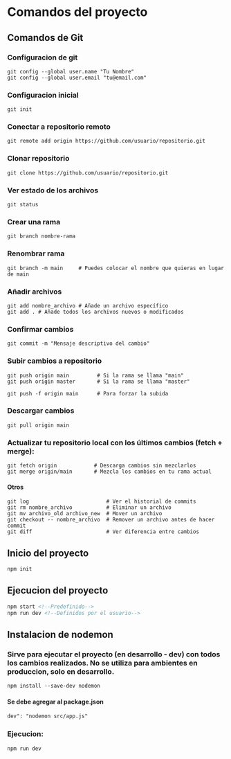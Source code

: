 # Comandos del proyecto

## Comandos de Git

### Configuracion de git

```
git config --global user.name "Tu Nombre"
git config --global user.email "tu@email.com"
```

### Configuracion inicial

```
git init
```

### Conectar a repositorio remoto

```
git remote add origin https://github.com/usuario/repositorio.git
```

### Clonar repositorio

```
git clone https://github.com/usuario/repositorio.git
```

### Ver estado de los archivos

```
git status
```

### Crear una rama

```
git branch nombre-rama
```

### Renombrar rama

```
git branch -m main     # Puedes colocar el nombre que quieras en lugar de main
```

### Añadir archivos

```
git add nombre_archivo # Añade un archivo específico
git add . # Añade todos los archivos nuevos o modificados
```

### Confirmar cambios

```
git commit -m "Mensaje descriptivo del cambio"
```

### Subir cambios a repositorio

```
git push origin main         # Si la rama se llama "main"
git push origin master       # Si la rama se llama "master"

git push -f origin main      # Para forzar la subida
```

### Descargar cambios

```
git pull origin main
```

### Actualizar tu repositorio local con los últimos cambios (fetch + merge):

```
git fetch origin            # Descarga cambios sin mezclarlos
git merge origin/main       # Mezcla los cambios en tu rama actual
```

#### Otros

```
git log                         # Ver el historial de commits
git rm nombre_archivo           # Eliminar un archivo
git mv archivo_old archivo_new  # Mover un archivo
git checkout -- nombre_archivo  # Remover un archivo antes de hacer commit
git diff                        # Ver diferencia entre cambios
```

## Inicio del proyecto

```markdown
npm init
```

## Ejecucion del proyecto

```markdown
npm start <!--Predefinido-->
npm run dev <!--Definidos por el usuario-->
```

## Instalacion de nodemon

### Sirve para ejecutar el proyecto (en desarrollo - dev) con todos los cambios realizados. No se utiliza para ambientes en produccion, solo en desarrollo.

```markdown
npm install --save-dev nodemon
```

#### Se debe agregar al package.json

```markdown
dev": "nodemon src/app.js"
```

### Ejecucion:

```markdown
npm run dev
```
